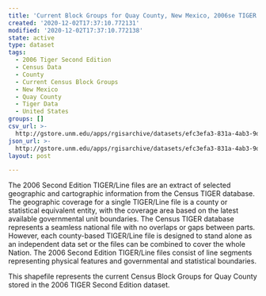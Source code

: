 ```yaml
---
title: 'Current Block Groups for Quay County, New Mexico, 2006se TIGER'
created: '2020-12-02T17:37:10.772131'
modified: '2020-12-02T17:37:10.772138'
state: active
type: dataset
tags:
  - 2006 Tiger Second Edition
  - Census Data
  - County
  - Current Census Block Groups
  - New Mexico
  - Quay County
  - Tiger Data
  - United States
groups: []
csv_url: >-
  http://gstore.unm.edu/apps/rgisarchive/datasets/efc3efa3-831a-4ab3-9d85-6120f9b5126e/tgr2006se_quay_grpcu.derived.csv
json_url: >-
  http://gstore.unm.edu/apps/rgisarchive/datasets/efc3efa3-831a-4ab3-9d85-6120f9b5126e/tgr2006se_quay_grpcu.derived.json
layout: post

---
```

The 2006 Second Edition TIGER/Line files are an extract of selected geographic and cartographic information from the Census TIGER database.  The geographic coverage for a single TIGER/Line file is a county or statistical equivalent entity, with the coverage area based on the latest available governmental unit boundaries. The Census TIGER database represents a seamless national file with no overlaps or gaps between parts.  However, each county-based TIGER/Line file is designed to stand alone as an independent data set or the files can be combined to cover the whole Nation.  The 2006 Second Edition  TIGER/Line files consist of line segments representing physical features and governmental and statistical boundaries.  

This shapefile represents the current Census Block Groups for Quay County stored in the 2006 TIGER Second Edition dataset.
